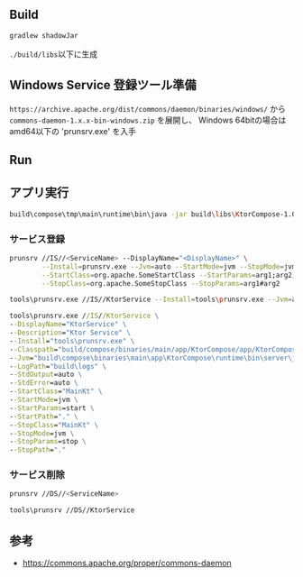 ## Build
```sh
gradlew shadowJar
```

`./build/libs`以下に生成

## Windows Service 登録ツール準備
`https://archive.apache.org/dist/commons/daemon/binaries/windows/` から
`commons-daemon-1.x.x-bin-windows.zip` を展開し、
Windows 64bitの場合はamd64以下の 'prunsrv.exe' を入手

## Run

## アプリ実行
```sh
build\compose\tmp\main\runtime\bin\java -jar build\libs\KtorCompose-1.0-SNAPSHOT-all.jar
```

### サービス登録
```sh
prunsrv //IS//<ServiceName> --DisplayName="<DisplayName>" \
        --Install=prunsrv.exe --Jvm=auto --StartMode=jvm --StopMode=jvm \
        --StartClass=org.apache.SomeStartClass --StartParams=arg1;arg2;arg3 \
        --StopClass=org.apache.SomeStopClass --StopParams=arg1#arg2
```
```sh
tools\prunsrv.exe //IS//KtorService --Install=tools\prunsrv.exe --Jvm=auto --StartMode=jvm --StopMode=jvm --StartClass=MainKt --StartParam=-jar;build/compose/binaries/main/app/KtorCompose/app/KtorCompose-1.0-SNAPSHOT-4dc03bead54545b3b561226291392e.jar --StopClass=MainKt
```
```cmd:svc.bat
tools\prunsrv.exe //IS//KtorService \
--DisplayName="KtorService" \
--Description="Ktor Service" \
--Install="tools\prunsrv.exe" \
--Classpath="build/compose/binaries/main/app/KtorCompose/app/KtorCompose-1.0-SNAPSHOT-4dc03bead54545b3b561226291392e.jar" \
--Jvm="build\compose\binaries\main\app\KtorCompose\runtime\bin\server\jvm.dll" \
--LogPath="build\logs" \
--StdOutput=auto \
--StdError=auto \
--StartClass="MainKt" \
--StartMode=jvm \
--StartParams=start \
--StartPath="." \
--StopClass="MainKt" \
--StopMode=jvm \
--StopParams=stop \
--StopPath="."
```
### サービス削除
```sh
prunsrv //DS//<ServiceName>
```
```sh
tools\prunsrv //DS//KtorService
```

## 参考
- https://commons.apache.org/proper/commons-daemon
